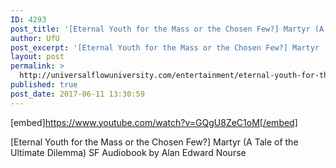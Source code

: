 ```yaml
---
ID: 4293
post_title: '[Eternal Youth for the Mass or the Chosen Few?] Martyr (A Tale of the Ultimate Dilemma)'
author: UfU
post_excerpt: '[Eternal Youth for the Mass or the Chosen Few?] Martyr (A Tale of the Ultimate Dilemma) SF Audiobook by Alan Edward Nourse'
layout: post
permalink: >
  http://universalflowuniversity.com/entertainment/eternal-youth-for-the-mass-or-the-chosen-few-martyr-a-tale-of-the-ultimate-dilemma/
published: true
post_date: 2017-06-11 13:30:59
---
```

[embed]https://www.youtube.com/watch?v=GQgU8ZeC1oM[/embed]<br>
<p>[Eternal Youth for the Mass or the Chosen Few?] Martyr (A Tale of the Ultimate Dilemma) SF Audiobook by Alan Edward Nourse</p>